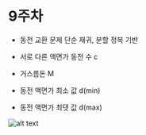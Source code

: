 # 9주차
- 동전 교환 문제 단순 재귀, 분할 정복 기반


- 서로 다른 액면가 동전 수 c
- 거스름돈 M
- 동전 액면가 최소 값 d(min)
- 동전 액면가 최댓 값 d(max)

![alt text](<스크린샷 2024-02-16 02.08.53.png>)


